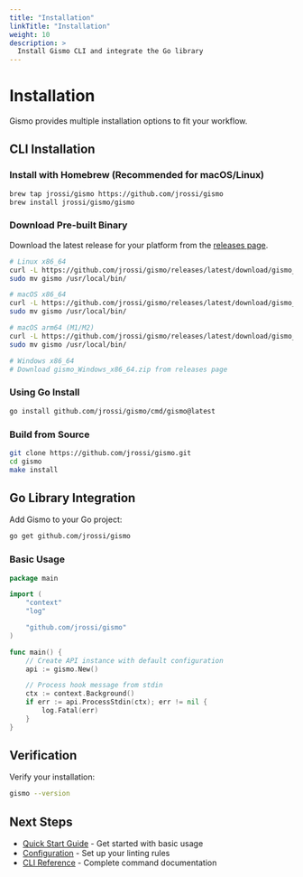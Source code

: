 ```yaml
---
title: "Installation"
linkTitle: "Installation"
weight: 10
description: >
  Install Gismo CLI and integrate the Go library
---
```


# Installation

Gismo provides multiple installation options to fit your workflow.

## CLI Installation

### Install with Homebrew (Recommended for macOS/Linux)

```bash
brew tap jrossi/gismo https://github.com/jrossi/gismo
brew install jrossi/gismo/gismo
```

### Download Pre-built Binary

Download the latest release for your platform from the [releases page](https://github.com/jrossi/gismo/releases).

```bash
# Linux x86_64
curl -L https://github.com/jrossi/gismo/releases/latest/download/gismo_Linux_x86_64.tar.gz | tar xz
sudo mv gismo /usr/local/bin/

# macOS x86_64
curl -L https://github.com/jrossi/gismo/releases/latest/download/gismo_Darwin_x86_64.tar.gz | tar xz
sudo mv gismo /usr/local/bin/

# macOS arm64 (M1/M2)
curl -L https://github.com/jrossi/gismo/releases/latest/download/gismo_Darwin_arm64.tar.gz | tar xz
sudo mv gismo /usr/local/bin/

# Windows x86_64
# Download gismo_Windows_x86_64.zip from releases page
```

### Using Go Install

```bash
go install github.com/jrossi/gismo/cmd/gismo@latest
```

### Build from Source

```bash
git clone https://github.com/jrossi/gismo.git
cd gismo
make install
```

## Go Library Integration

Add Gismo to your Go project:

```bash
go get github.com/jrossi/gismo
```

### Basic Usage

```go
package main

import (
    "context"
    "log"

    "github.com/jrossi/gismo"
)

func main() {
    // Create API instance with default configuration
    api := gismo.New()

    // Process hook message from stdin
    ctx := context.Background()
    if err := api.ProcessStdin(ctx); err != nil {
        log.Fatal(err)
    }
}
```

## Verification

Verify your installation:

```bash
gismo --version
```

## Next Steps

- [Quick Start Guide](../quickstart/) - Get started with basic usage
- [Configuration](../configuration/) - Set up your linting rules
- [CLI Reference](../cli-reference/) - Complete command documentation